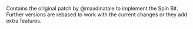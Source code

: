 Contains the original patch by @maxdinatale to implement the Spin Bit. Further versions are rebased to work with the current changes or they add extra features.